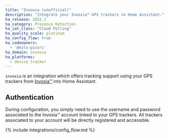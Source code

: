 ```yaml
---
title: "Invoxia (unofficial)"
description: "Integrate your Invoxia™ GPS trackers to Home Assistant."
ha_release: 2022.2
ha_category: Presence Detection
ha_iot_class: "Cloud Polling"
ha_quality_scale: platinum
ha_config_flow: true
ha_codeowners:
  - '@ezlo-picori'
ha_domain: invoxia
ha_platforms:
  - device_tracker
---
```


`invoxia` is an integration which offers tracking support using your GPS trackers from [Invoxia™](https://www.invoxia.com) into Home Assistant.

## Authentication

During configuration, you simply need to use the username and password associated to the Invoxia™ account linked to your GPS trackers.
All trackers associated to your account will be directly registered and accessible.

{% include integrations/config_flow.md %}
